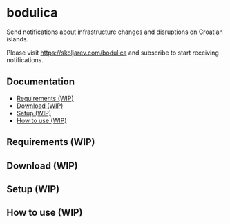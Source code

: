 # bodulica

Send notifications about infrastructure changes and disruptions on Croatian islands.

Please visit https://skoljarev.com/bodulica and subscribe to start receiving notifications.

## Documentation

- [Requirements (WIP)](#requirements-wip)
- [Download (WIP)](#download-wip)
- [Setup (WIP)](#setup-wip)
- [How to use (WIP)](#how-to-use-wip)

## Requirements (WIP)

## Download (WIP)

## Setup (WIP)

## How to use (WIP)
